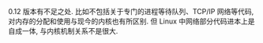 0.12 版本有不足之处. 比如不包括关于专门的进程等待队列、TCP/IP 网络等代码, 对内存的分配和使用与现今的内核也有所区别. 但 Linux 中网络部分代码进本上是自成一体, 与内核机制关系不是很大.